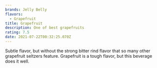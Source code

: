```yaml
---
brands: Jelly Belly
flavors:
  - Grapefruit
title: Grapefruit
description: One of best grapefruits
rating: 7.5
date: 2021-07-22T00:32:25.070Z
---
```


Subtle flavor, but without the strong bitter rind flavor that so many other grapefruit seltzers feature. Grapefruit is a tough flavor, but this beverage does it well.
